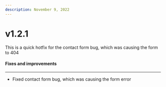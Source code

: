 ```yaml
---
description: November 9, 2022
---
```


# v1.2.1

This is a quick hotfix for the contact form bug, which was causing the form to 404

#### **Fixes and improvements**

***

* Fixed contact form bug, which was causing the form error
